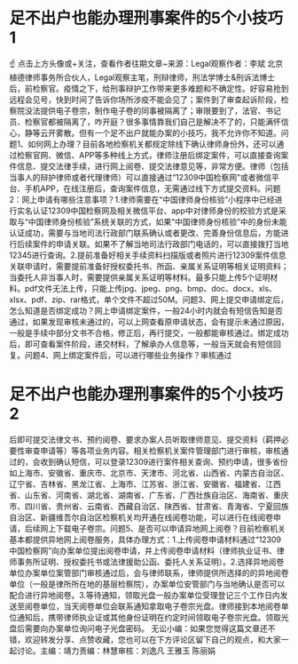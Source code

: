 # 足不出户也能办理刑事案件的5个小技巧1

☝ 点击上方头像或+关注，查看作者往期文章~来源：Legal观察作者：李斌 北京植德律师事务所合伙人，Legal观察主笔，刑辩律师，刑法学博士&刑诉法博士后，前检察官。疫情之下，给刑事辩护工作带来更多难题和不确定性。好容易抢到远程会见号，快到时间了告诉你场所涉疫不能会见了；案件到了审查起诉阶段，检察院没法提供电子卷宗，制作电子卷的同事被隔离了；审限要到了，法官、书记员、检察官都被隔离了，咋开庭？很多事情靠我们自己是解决不了的，只能满怀信心，静等云开雾散。但有一个足不出户就能办案的小技巧，我不允许你不知道。问题1、如何网上办理？目前各地检察机关都规定除线下确认律师身份外，还可以通过检察官网、微信、APP等多种线上方式，律师注册后绑定案件，可以直接查询案件信息、提交法律手续，进行网上阅卷、提交法律意见等，非常方便。律师（包括当事人的辩护律师或者代理律师）可以直接通过“12309中国检察网”或者微信平台、手机APP，在线注册后，查询案件信息，无需通过线下方式提交资料。问题2：网上申请有哪些注意事项？1.律师需要在“中国律师身份核验”小程序中已经进行实名认证12309中国检察网及相关微信平台、app中对律师身份的校验方式是采取与“中国律师身份核验”系统关联的方式，如果“中国律师身份核验”中的身份未能认证成功，需要与当地司法行政部门联系确认或者更改、完善身份信息后，方能进行后续案件的申请关联。如果不了解当地司法行政部门电话的，可以直接拨打当地12345进行查询。2.提前准备好相关手续资料扫描版或者照片进行12309案件信息关联申请时，需要提前准备好授权委托书、所函、亲属关系证明等相关证明资料；当委托人非当事人时，需要提供亲属关系证明等材料。最多只能上传5个证明材料。pdf文件无法上传，只能上传jpg、jpeg、png、bmp、doc、docx、xls、xlsx、pdf、zip、rar格式，单个文件不超过50M。问题3、网上提交申请绑定后，怎么知道是否绑定成功？网上申请绑定案件，一般24小时内就会有短信告知是否通过，如果发现审核未通过的，可以上网查看原申请状态，会有提示未通过原因，一般是手续中部分文书不合格，修正后，再行提交，一般都能审核通过。绑定成功后，即可查看案件阶段，递交材料，了解承办人信息等，一般当天就会有短信回复。问题4、网上绑定案件后，可以进行哪些业务操作？审核通过

# 足不出户也能办理刑事案件的5个小技巧2

后即可提交法律文书、预约阅卷、要求办案人员听取律师意见、提交资料（羁押必要性审查申请等）等各项业务内容。相关检察机关案件管理部门进行审核，审核通过的，会收到确认短信，可以登录12309进行案件相关查询、预约申请，很多省份如上海市、安徽省、重庆市、北京市、天津市、河北省、山西省、内蒙古自治区、辽宁省、吉林省、黑龙江省、上海市、江苏省、浙江省、安徽省、福建省、江西省、山东省、河南省、湖北省、湖南省、广东省、广西壮族自治区、海南省、重庆市、四川省、贵州省、云南省、西藏自治区、陕西省、甘肃省、青海省、宁夏回族自治区、新疆维吾尔自治区检察机关均开通在线阅卷功能，可以进行在线阅卷申请，后续网上下载电子卷宗。问题5、是否可以申请异地网上阅卷？目前检察机关基本都提供异地网上阅卷服务，具体办理方式：1.上传阅卷申请材料通过“12309中国检察网”向办案单位提出阅卷申请，并上传阅卷申请材料（律师执业证书、律师事务所证明、授权委托书或法律援助公函、委托人关系证明）。2.选择异地阅卷单位办案单位案管部门审核通过后，会与律师联系，律师提供所选择的的异地阅卷单位（一般是律所所在地的基层检察院），办案单位安管部门与当地确认是否可以配合进行异地阅卷。3.等待通知，领取光盘一般办案单位受理登记三个工作日内发送至阅卷单位，当天阅卷单位会联系通知拿取电子卷宗光盘。律师接到本地阅卷单位通知后，携带律师执业证或其他身份证明在约定时间领取电子卷宗光盘。领取光盘后需要向办案单位询问电子光盘密码。 无讼小编：如果您觉得这篇文章还不错，欢迎转发分享、点赞收藏，您也可以在下方评论区留下自己的观点，和大家一起讨论。主编：靖力责编：林慧审核：刘逸凡 王雅玉 陈丽娟

